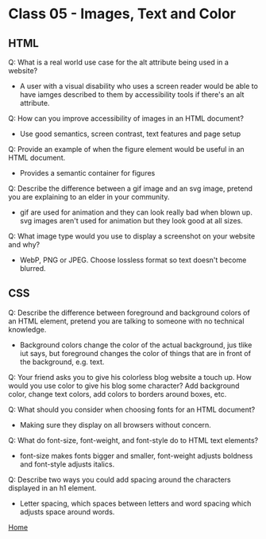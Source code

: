 # Class 05 - Images, Text and Color

## HTML

Q: What is a real world use case for the alt attribute being used in a website?

* A user with a visual disability who uses a screen reader would be able to have iamges described to them by accessibility tools if there's an alt attribute.

Q: How can you improve accessibility of images in an HTML document?

* Use good semantics, screen contrast, text features and page setup

Q: Provide an example of when the figure element would be useful in an HTML document.

* Provides a semantic container for figures

Q: Describe the difference between a gif image and an svg image, pretend you are explaining to an elder in your community.

* gif are used for animation and they can look really bad when blown up.  svg images aren't used for animation but they look good at all sizes.

Q: What image type would you use to display a screenshot on your website and why?

* WebP, PNG or JPEG.  Choose lossless format so text doesn't become blurred.

## CSS

Q: Describe the difference between foreground and background colors of an HTML element, pretend you are talking to someone with no technical knowledge.

* Background colors change the color of the actual background, jus tlike iut says, but foreground changes the color of things that are in front of the background, e.g. text.

Q: Your friend asks you to give his colorless blog website a touch up. How would you use color to give his blog some character? Add background color, change text colors, add colors to borders around boxes, etc.

Q: What should you consider when choosing fonts for an HTML document?

* Making sure they display on all browsers without concern.

Q: What do font-size, font-weight, and font-style do to HTML text elements?

* font-size makes fonts bigger and smaller, font-weight adjusts boldness and font-style adjusts italics.

Q: Describe two ways you could add spacing around the characters displayed in an h1 element.

* Letter spacing, which spaces between letters and word spacing which adjusts space around words.

[Home](README.md)
